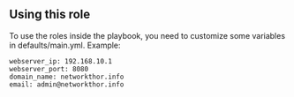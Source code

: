 ## Using this role

To use the roles inside the playbook, you need to customize some variables in defaults/main.yml. Example:
```
webserver_ip: 192.168.10.1
webserver_port: 8080
domain_name: networkthor.info
email: admin@networkthor.info

```